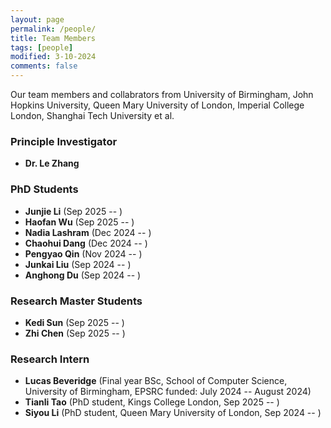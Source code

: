 ```yaml
---
layout: page
permalink: /people/
title: Team Members
tags: [people]
modified: 3-10-2024
comments: false
---
```



Our team members and collabrators from University of Birmingham, John Hopkins University, Queen Mary University of London, Imperial College London, Shanghai Tech University et al.

### Principle Investigator

* **Dr. Le Zhang**
 
### PhD Students

* **Junjie Li** (Sep 2025 -- )
* **Haofan Wu** (Sep 2025 -- )
* **Nadia Lashram** (Dec 2024 -- )
* **Chaohui Dang** (Dec 2024 -- )
* **Pengyao Qin** (Nov 2024 -- )
* **Junkai Liu** (Sep 2024 -- )
* **Anghong Du** (Sep 2024 -- )

### Research Master Students

* **Kedi Sun** (Sep 2025 -- )
* **Zhi Chen** (Sep 2025 -- )


### Research Intern

* **Lucas Beveridge** (Final year BSc, School of Computer Science, University of Birmingham, EPSRC funded: July 2024 -- August 2024)
* **Tianli Tao** (PhD student, Kings College London, Sep 2025 -- )
* **Siyou Li** (PhD student, Queen Mary University of London, Sep 2024 -- )



